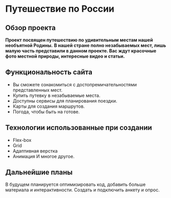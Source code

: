 # Путешествие по России

## Обзор проекта
**Проект посвящен путешествию по удивительным местам нашей необъятной Родины.**
**В нашей стране полно незабываемых мест, лишь малую часть представили в данном проекте. Вас ждут красочные фото местной природы, интересные видео и статьи.**


## Функциональность сайта
* Вы сможете ознакомиться с достопремичательностями представленных мест.
* Купить путевку в незабываемые места.
* Доступны сервисы для планирования поездки.
* Карты для создания маршрутов.
* Погода, чтобы быть на готове.


## Технологии использованные при создании
* Flex-box
* Grid
* Адаптивная верстка
* Анимация
И многое другое.


## Дальнейшие планы
В будущем планируется оптимизировать код, добавить больше материала и интерактивности. Создать и подключить анкету и опрос.


